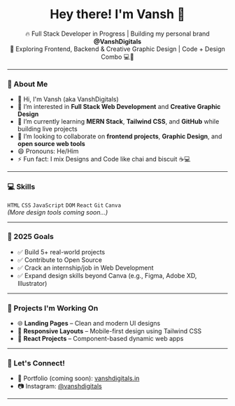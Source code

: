 <h1 align="center">Hey there! I'm Vansh 👋</h1>

<p align="center">
  🔥 Full Stack Developer in Progress | Building my personal brand <strong>@VanshDigitals</strong> <br>
  🚀 Exploring Frontend, Backend & Creative Graphic Design | Code + Design Combo 💻🎨
</p>

---

### 👀 About Me
- 👋 Hi, I'm Vansh (aka VanshDigitals)
- 👀 I’m interested in **Full Stack Web Development** and **Creative Graphic Design**
- 🌱 I’m currently learning **MERN Stack**, **Tailwind CSS**, and **GitHub** while building live projects
- 💞️ I’m looking to collaborate on **frontend projects**, **Graphic Design**, and **open source web tools**
- 😄 Pronouns: He/Him
- ⚡ Fun fact: I mix Designs and Code like chai and biscuit ☕💻

---

### 💻 Skills
`HTML` `CSS` `JavaScript` `DOM` `React` `Git` `Canva`  
*(More design tools coming soon...)*

---

### 🎯 2025 Goals
- ✅ Build 5+ real-world projects  
- ✅ Contribute to Open Source  
- ✅ Crack an internship/job in Web Development  
- ✅ Expand design skills beyond Canva (e.g., Figma, Adobe XD, Illustrator)

---

### 📂 Projects I'm Working On
- 🌐 **Landing Pages** – Clean and modern UI designs
- 📱 **Responsive Layouts** – Mobile-first design using Tailwind CSS
- 🔧 **React Projects** – Component-based dynamic web apps

---

### 🤝 Let's Connect!
- 💼 Portfolio (coming soon): [vanshdigitals.in](https://vanshdigitals.in)
- 📷 Instagram: [@vanshdigitals](https://instagram.com/vanshdigitals)

---

<!---
vanshdigitals/vanshdigitals is a ✨ special ✨ repository because its `README.md` (this file) appears on your GitHub profile.
You can click the Preview link to take a look at your changes.
--->
